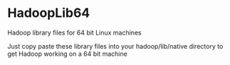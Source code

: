 # HadoopLib64
Hadoop library files for 64 bit Linux machines

Just copy paste these library files into your hadoop/lib/native directory to get Hadoop working on a 64 bit machine
